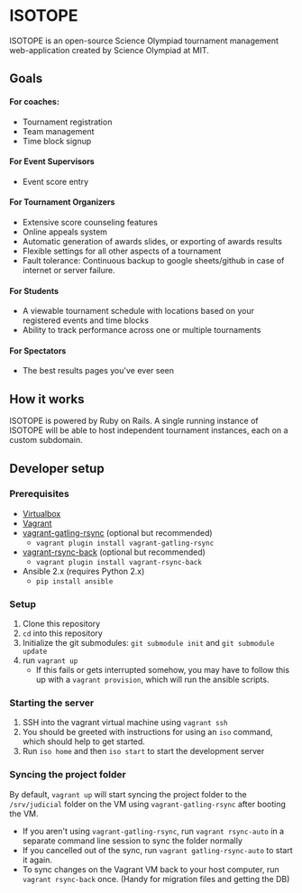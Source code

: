 ISOTOPE
===
ISOTOPE is an open-source Science Olympiad tournament management web-application created by Science Olympiad at MIT.

## Goals

#### For coaches:
* Tournament registration
* Team management
* Time block signup

#### For Event Supervisors
* Event score entry

#### For Tournament Organizers
* Extensive score counseling features
* Online appeals system
* Automatic generation of awards slides, or exporting of awards results
* Flexible settings for all other aspects of a tournament
* Fault tolerance: Continuous backup to google sheets/github in case of internet or server failure.

#### For Students
* A viewable tournament schedule with locations based on your registered events and time blocks
* Ability to track performance across one or multiple tournaments

#### For Spectators
* The best results pages you've ever seen

## How it works
ISOTOPE is powered by Ruby on Rails. A single running instance of ISOTOPE will be able to host independent tournament instances, each on a custom subdomain.

## Developer setup
### Prerequisites
- [Virtualbox](https://www.virtualbox.org/wiki/Downloads)
- [Vagrant](https://www.vagrantup.com/downloads.html)
- [vagrant-gatling-rsync](https://github.com/smerrill/vagrant-gatling-rsync) (optional but recommended)
	- `vagrant plugin install vagrant-gatling-rsync` 
- [vagrant-rsync-back](https://github.com/smerrill/vagrant-rsync-back) (optional but recommended)
	- `vagrant plugin install vagrant-rsync-back`
- Ansible 2.x (requires Python 2.x)
	- `pip install ansible`

### Setup
1. Clone this repository
2. `cd` into this repository
3. Initialize the git submodules: `git submodule init` and `git submodule update`
3. run `vagrant up`
	- If this fails or gets interrupted somehow, you may have to follow this up with a `vagrant provision`, which will run the ansible scripts. 

### Starting the server
1. SSH into the vagrant virtual machine using `vagrant ssh`
2. You should be greeted with instructions for using an `iso` command, which should help to get started.
3. Run `iso home` and then `iso start` to start the development server

### Syncing the project folder
By default, `vagrant up` will start syncing the project folder to the `/srv/judicial` folder on the VM using `vagrant-gatling-rsync` after booting the VM.

- If you aren't using `vagrant-gatling-rsync`, run `vagrant rsync-auto` in a separate command line session to sync the folder normally
- If you cancelled out of the sync, run `vagrant gatling-rsync-auto` to start it again.
- To sync changes on the Vagrant VM back to your host computer, run `vagrant rsync-back` once. (Handy for migration files and getting the DB)